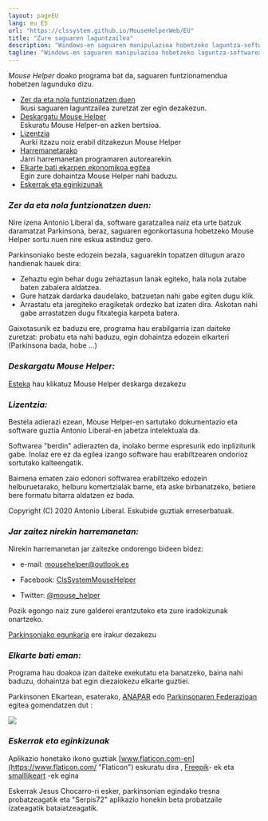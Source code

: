 ```yaml
---
layout: pageEU
lang: eu_ES
url: "https://clssystem.github.io/MouseHelperWeb/EU"
title: "Zure saguaren laguntzailea"   
description: "Windows-en saguaren manipulazioa hobetzeko laguntza-softwarea, esate baterako, Parkinsona bezalako gaixotasun motorrak dituzten pertsonentzat"
tagline: "Windows-en saguaren manipulazioa hobetzeko laguntza-softwarea, esate baterako, Parkinsona bezalako gaixotasun motorrak dituzten pertsonentzat"
---
```

 *Mouse Helper* doako programa bat da, saguaren funtzionamendua hobetzen lagunduko dizu.

* <span >[Zer da eta nola funtzionatzen duen](#features)</span>  
        Ikusi saguaren laguntzailea zuretzat zer egin dezakezun.
* <span >[Deskargatu Mouse Helper](#descarga)</span>  
        Eskuratu Mouse Helper-en azken bertsioa.
* <span >[Lizentzia](#licencia)</span>  
        Aurki itzazu noiz erabil ditzakezun Mouse Helper
* <span >[Harremanetarako](#contacta)</span>  
        Jarri harremanetan programaren autorearekin.
* <span >[Elkarte bati ekarpen ekonomikoa egitea](#dona)</span>  
        Egin zure dohaintza Mouse Helper nahi baduzu.
* <span >[Eskerrak eta eginkizunak](#agradecimientos)</span>

### <a name="features"></a><b><i>Zer da eta nola funtzionatzen duen:</i></b>

Nire izena Antonio Liberal da, software garatzailea naiz eta urte batzuk daramatzat Parkinsona, beraz, saguaren egonkortasuna hobetzeko Mouse Helper sortu nuen nire eskua astinduz gero.

Parkinsoniako beste edozein bezala, saguarekin topatzen ditugun arazo handienak hauek dira:

* Zehaztu egin behar dugu zehaztasun lanak egiteko, hala nola zutabe baten zabalera aldatzea.
* Gure hatzak dardarka daudelako, batzuetan nahi gabe egiten dugu klik.
* Arrastatu eta jaregiteko eragiketak ordezko bat izaten dira. Askotan nahi gabe arrastatzen dugu fitxategia karpeta batera.

Gaixotasunik ez baduzu ere, programa hau erabilgarria izan daiteke zuretzat: probatu eta nahi baduzu, egin dohaintza edozein elkarteri (Parkinsona bada, hobe ...)


### <a name="descarga"></a><b><i>Deskargatu Mouse Helper:</i></b>

[Esteka](download.html) hau klikatuz Mouse Helper deskarga dezakezu

### <a name="licencia"></a><b><i>Lizentzia:</i></b>

Bestela adierazi ezean, Mouse Helper-en sartutako dokumentazio eta software guztia Antonio Liberal-en jabetza intelektuala da.

Softwarea "berdin" adierazten da, inolako berme espresurik edo inpliziturik gabe. Inolaz ere ez da egilea izango software hau erabiltzearen ondorioz sortutako kalteengatik.

Baimena ematen zaio edonori softwarea erabiltzeko edozein helburuetarako, helburu komertzialak barne, eta aske birbanatzeko, betiere bere formatu bitarra aldatzen ez bada.

Copyright (C) 2020 Antonio Liberal. Eskubide guztiak erreserbatuak.

### <a name="contacta"></a><b><i>Jar zaitez nirekin harremanetan:</i></b>

Nirekin harremanetan jar zaitezke ondorengo bideen bidez:

* e-mail: [mousehelper@outlook.es](mailto:mousehelper@outlook.es)
  
* Facebook: [ClsSystemMouseHelper](https://www.facebook.com/ClsSystemMouseHelper/)

* Twitter: [@mouse_helper](https://twitter.com/mouse_helper)

Pozik egongo naiz zure galderei erantzuteko eta zure iradokizunak onartzeko.

[Parkinsoniako egunkaria](https://diariodeunparkinsoniano.wordpress.com/) ere irakur dezakezu

### <a name="dona"></a><b><i>Elkarte bati eman:</i></b>

Programa hau doakoa izan daiteke exekutatu eta banatzeko, baina nahi baduzu, dohaintza bat egin diezaiokezu elkarte guztiei.

Parkinsonen Elkartean, esaterako, [ANAPAR](http://www.anapar.org/) edo [Parkinsonaren Federazioan](https://www.esparkinson.es/) egitea gomendatzen dut :

<a href="http://www.anapar.org/anapar/participa/haz-un-donativo/"><img  style="horizontal-align:middle" src="https://clssystem.github.io/MouseHelperWeb/assets/images/donativo.png"></a>      

### <a name="agradecimientos"></a><b><i>Eskerrak eta eginkizunak</i></b>

Aplikazio honetako ikono guztiak [www.flaticon.com-en](https://www.flaticon.com/ "Flaticon") eskuratu dira , [Freepik](https://www.flaticon.com/authors/freepik "Freepik")- ek eta [smalllikeart](https://www.flaticon.es/autores/smalllikeart "smalllikeart") -ek egina

Eskerrak Jesus Chocarro-ri esker, parkinsonian egindako tresna probatzeagatik eta "Serpis72" aplikazio honekin beta probatzaile izateagatik bataiatzeagatik.

